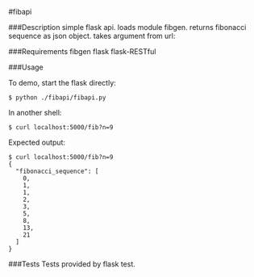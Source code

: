 #fibapi

###Description
simple flask api. loads module fibgen. returns fibonacci sequence as json object. takes argument from url:

###Requirements
fibgen
flask
flask-RESTful

###Usage

To demo, start the flask directly:

```
$ python ./fibapi/fibapi.py
```

In another shell: 

```
$ curl localhost:5000/fib?n=9
```

Expected output:

```
$ curl localhost:5000/fib?n=9
{
  "fibonacci_sequence": [
    0,
    1,
    1,
    2,
    3,
    5,
    8,
    13,
    21
  ]
}
```

###Tests
Tests provided by flask test.
